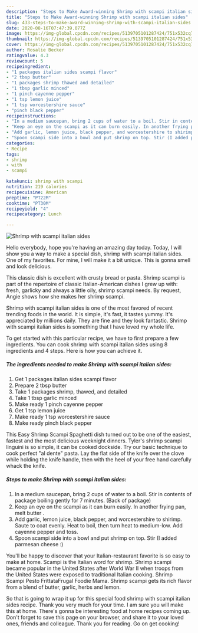 ```yaml
---
description: "Steps to Make Award-winning Shrimp with scampi italian sides"
title: "Steps to Make Award-winning Shrimp with scampi italian sides"
slug: 433-steps-to-make-award-winning-shrimp-with-scampi-italian-sides
date: 2020-08-16T07:47:39.077Z
image: https://img-global.cpcdn.com/recipes/5139705101287424/751x532cq70/shrimp-with-scampi-italian-sides-recipe-main-photo.jpg
thumbnail: https://img-global.cpcdn.com/recipes/5139705101287424/751x532cq70/shrimp-with-scampi-italian-sides-recipe-main-photo.jpg
cover: https://img-global.cpcdn.com/recipes/5139705101287424/751x532cq70/shrimp-with-scampi-italian-sides-recipe-main-photo.jpg
author: Rosalie Becker
ratingvalue: 4.3
reviewcount: 5
recipeingredient:
- "1 packages italian sides scampi flavor"
- "2 tbsp butter"
- "1 packages shrimp thawed and detailed"
- "1 tbsp garlic minced"
- "1 pinch cayenne pepper"
- "1 tsp lemon juice"
- "1 tsp worcestershire sauce"
- "pinch black pepper"
recipeinstructions:
- "In a medium saucepan, bring 2 cups of water to a boil. Stir in contents of package boiling gently for 7 minutes. (Back of package)"
- "Keep an eye on the scampi as it can burn easily. In another frying pan, melt butter ."
- "Add garlic, lemon juice, black pepper, and worcestershire to shirimp. Saute to coat evenly.  Heat to boil, then turn heat to medium-low. Add cayenne pepper and toss."
- "Spoon scampi side into a bowl and put shrimp on top. Stir (I added parmesan cheese :)"
categories:
- Recipe
tags:
- shrimp
- with
- scampi

katakunci: shrimp with scampi 
nutrition: 219 calories
recipecuisine: American
preptime: "PT22M"
cooktime: "PT30M"
recipeyield: "4"
recipecategory: Lunch

---
```



![Shrimp with scampi italian sides](https://img-global.cpcdn.com/recipes/5139705101287424/751x532cq70/shrimp-with-scampi-italian-sides-recipe-main-photo.jpg)

Hello everybody, hope you're having an amazing day today. Today, I will show you a way to make a special dish, shrimp with scampi italian sides. One of my favorites. For mine, I will make it a bit unique. This is gonna smell and look delicious.

This classic dish is excellent with crusty bread or pasta. Shrimp scampi is part of the repertoire of classic Italian-American dishes I grew up with: fresh, garlicky and always a little oily, shrimp scampi needs. By request, Angie shows how she makes her shrimp scampi.

Shrimp with scampi italian sides is one of the most favored of recent trending foods in the world. It is simple, it's fast, it tastes yummy. It's appreciated by millions daily. They are fine and they look fantastic. Shrimp with scampi italian sides is something that I have loved my whole life.


To get started with this particular recipe, we have to first prepare a few ingredients. You can cook shrimp with scampi italian sides using 8 ingredients and 4 steps. Here is how you can achieve it.

<!--inarticleads1-->

##### The ingredients needed to make Shrimp with scampi italian sides:

1. Get 1 packages italian sides scampi flavor
1. Prepare 2 tbsp butter
1. Take 1 packages shrimp, thawed, and detailed
1. Take 1 tbsp garlic minced
1. Make ready 1 pinch cayenne pepper
1. Get 1 tsp lemon juice
1. Make ready 1 tsp worcestershire sauce
1. Make ready pinch black pepper


This Easy Shrimp Scampi Spaghetti dish turned out to be one of the easiest, fastest and the most delicious weeknight dinners. Tyler&#39;s shrimp scampi linguini is so simple, it can be cooked dockside. Try our basic technique to cook perfect &#34;al dente&#34; pasta. Lay the flat side of the knife over the clove while holding the knife handle, then with the heel of your free hand carefully whack the knife. 

<!--inarticleads2-->

##### Steps to make Shrimp with scampi italian sides:

1. In a medium saucepan, bring 2 cups of water to a boil. Stir in contents of package boiling gently for 7 minutes. (Back of package)
1. Keep an eye on the scampi as it can burn easily. In another frying pan, melt butter .
1. Add garlic, lemon juice, black pepper, and worcestershire to shirimp. Saute to coat evenly.  Heat to boil, then turn heat to medium-low. Add cayenne pepper and toss.
1. Spoon scampi side into a bowl and put shrimp on top. Stir (I added parmesan cheese :)


You&#39;ll be happy to discover that your Italian-restaurant favorite is so easy to make at home. Scampi is the Italian word for shrimp. Shrimp scampi became popular in the United States after World War II when troops from the United States were exposed to traditional Italian cooking. Shrimp Scampi Pesto FrittataFrugal Foodie Mama. Shrimp scampi gets its rich flavor from a blend of butter, garlic, herbs and lemon. 

So that is going to wrap it up for this special food shrimp with scampi italian sides recipe. Thank you very much for your time. I am sure you will make this at home. There's gonna be interesting food at home recipes coming up. Don't forget to save this page on your browser, and share it to your loved ones, friends and colleague. Thank you for reading. Go on get cooking!
